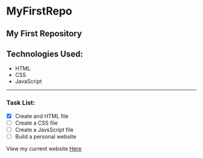 # MyFirstRepo
My First Repository
---
## Technologies Used:
* HTML
* CSS
* JavaScript

----
### Task List:

- [x] Create and HTML file
- [ ] Create a CSS file
- [ ] Create a JavsScript file
- [ ] Build a personal website

View my current website [Here](https://maraisel.github.io/MyFirstRepo/)
